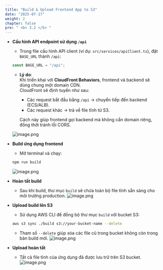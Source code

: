 ```yaml
---
title: "Build & Upload Frontend App to S3"
date: "2025-07-17"
weight: 2
chapter: false
pre: " <b> 3.2 </b> "
---
```


- **Cấu hình API endpoint sử dụng `/api`**

    - Trong file cấu hình API client (ví dụ: `src/services/apiClient.ts`), đặt `BASE_URL` thành `/api`:

    ```ts
    const BASE_URL = "/api";
    ```

    - **Lý do**:  
      Khi triển khai với **CloudFront Behaviors**, frontend và backend sẽ dùng chung một domain CDN.  
      CloudFront sẽ định tuyến như sau:
        - Các request bắt đầu bằng `/api` → chuyển tiếp đến backend (ECS/ALB).
        - Các request khác → trả về file tĩnh từ S3.  

      Cách này giúp frontend gọi backend mà không cần domain riêng, đồng thời tránh lỗi CORS.

    ![image.png](/images/02/1/1.png)

- **Build ứng dụng frontend**

    - Mở terminal và chạy:
    ```bash
    npm run build
    ```
    ![image.png](/images/02/1/2.png)

- **Hoàn tất build**

    - Sau khi build, thư mục `build` sẽ chứa toàn bộ file tĩnh sẵn sàng cho môi trường production.
    ![image.png](/images/02/1/3.png)

- **Upload build lên S3**

    - Sử dụng AWS CLI để đồng bộ thư mục `build` với bucket S3:
    ```bash
    aws s3 sync ./build s3://your-bucket-name --delete
    ```
    - Tham số `--delete` giúp xóa các file cũ trong bucket không còn trong bản build mới.
    ![image.png](/images/02/1/4.png)

- **Upload hoàn tất**

    - Tất cả file tĩnh của ứng dụng đã được lưu trữ trên S3 bucket.
    ![image.png](/images/02/1/5.png)
